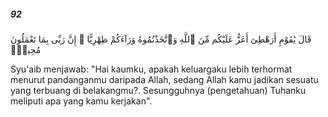 ##### 92

<span class="ayah">قَالَ يَٰقَوْمِ أَرَهْطِىٓ أَعَزُّ عَلَيْكُم مِّنَ ٱللَّهِ وَٱتَّخَذْتُمُوهُ وَرَآءَكُمْ ظِهْرِيًّا ۖ إِنَّ رَبِّى بِمَا تَعْمَلُونَ مُحِيطٌۭ</span>

<span class="ayah_translation">Syu'aib menjawab: "Hai kaumku, apakah keluargaku lebih terhormat menurut pandanganmu daripada Allah, sedang Allah kamu jadikan sesuatu yang terbuang di belakangmu?. Sesungguhnya (pengetahuan) Tuhanku meliputi apa yang kamu kerjakan".</span>
